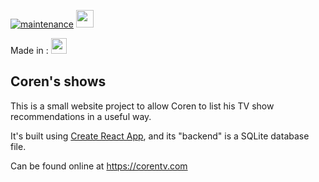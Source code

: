 
[![maintenance][maintenance-shield]][maintenance-url] 
[<img src="https://gitpod.io/button/open-in-gitpod.svg" height="28px"/>](https://gitpod.io/#https://github.com/starofblue/coren-shows)


Made in : [<img src="https://img.shields.io/badge/React-20232A?style=for-the-badge&logo=react&logoColor=61DAFB" height="25px"/>](https://create-react-app.dev/)



## Coren's shows

This is a small website project to allow Coren to list his TV show recommendations in a useful way.

It's built using [Create React App](https://create-react-app.dev/), and its "backend" is a SQLite database file. 

Can be found online at https://corentv.com




<!-- MARKDOWN LINKS & IMAGES -->
<!-- https://www.markdownguide.org/basic-syntax/#reference-style-links -->

[maintenance-shield]: https://img.shields.io/badge/Maintained%3F-yes-green.svg
[maintenance-url]: https://github.com/CodeCarefully/DjangoWedding/graphs/commit-activity
